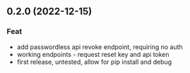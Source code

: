 ## 0.2.0 (2022-12-15)

### Feat

- add passwordless api revoke endpoint, requiring no auth
- working endpoints - request reset key and api token
- first release, untested, allow for pip install and debug
